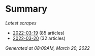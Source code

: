 # Summary
*Latest scrapes*
* [2022-03-19](https://github.com/nuuuwan/news_lk/blob/data/news_lk.2022-03-19.json) (85 articles)
* [2022-03-20](https://github.com/nuuuwan/news_lk/blob/data/news_lk.2022-03-20.json) (32 articles)

*Generated at 08:09AM, March 20, 2022*